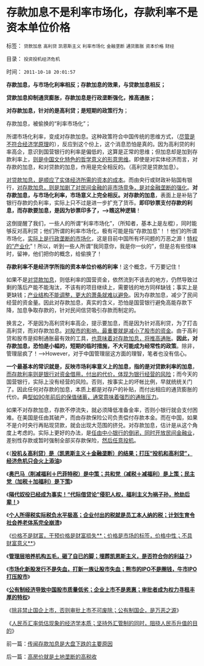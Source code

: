 # 存款加息不是利率市场化，存款利率不是资本单位价格

标签： `贷款加息` `高利贷` `凯恩斯主义` `利率市场化` `金融垄断` `通货膨胀` `资本价格` `财经` 

目录： `投资投机经济危机`

时间： `2011-10-18 20:01:57`

**存款加息，与市场化利率相反；存款加息的效果，与贷款加息相反；**

**贷款加息抑制通货膨胀，存款加息是行政垄断强化，推高通胀；**

**对存款加息，针对的是高利贷；是短期的政策行为**；

存款加息，被偷换的“利率市场化”；

所谓市场化利率，变成对存款加息。这种政策符合中国传统的思维方式，（[尽管是不符合经济学原理](../../../2010/6/8/免费的午餐？国民可以接受存款风险吗？.md)的），反应到这个份上，这个消息恐怕是真的。因为高利贷的利率高企，意识到国营银行的利率是偏低的，这算是正常的思维；但加息却是加到存款利率上，[则是中国文化特色的哲学意义的形意思维](../../../2009/4/17/形意思维：科学类思维和哲学类思维的根本区别.md)。即使是对实体经济而言，对存款的加息，和对贷款的加息，作用是完全相反的。（高利贷是贷款加息）。

[对贷款加息，是顺应了实体经济所需的资本的成本](../../../2011/1/17/广场协议德国马克和日元的冰火两重天.md)。而由央行或财政补贴国有银行，[对存款加息，则是加剧了对民间金融的非市场竞争，是对金融垄断的强化](../../../2011/8/28/犹太人从来没有控制欧洲的经济命脉.md)。**对存款加息，与市场化利率，市场意义上完全相反。对存款的加息**，表面上是补贴了银行存款的负利率，实际上只不过是进一步扩充了货币。**即印钞票支付存款的利息，而存款要加息，是因为钞票印多了，——>瞧这种逻辑**！

这倒提醒了我们，一些人的所谓“利率市场化”，（所知者，基本上是左棍），同时能够反对高利贷；他们所谓的利率市场化，极有可能是指“存款加息”！！他们的所谓市场化，[实际上是行政垄断的市场化](../../../2009/7/21/混水便于摸鱼，特权等于产权.md)，这是目前中国所有坏问题的万恶之源！[特权的“产业化](../../../2009/7/31/特权的经济学含义及利益演绎.md)”！所以，听到一些人所谓“我同意你，我是你一伙的”，但是总有些怪味时，留神，他们把你的概念，给偷换了！

**存款利率不是经济学所指的资本单位价格的利率**！这个概念，千万要记住！

如果不是[对贷款加息](../../../2010/11/22/加息恐怕难免；责任不在现政策.md)，则低利率的国营资金，依然流到不该去的地方，仍然导致过剩的落后产能不能淘汰，不该有的项目继续上，需要钱的地方同样缺钱；事实上是更缺钱；[产业结构不能调整，更大的萧条就难以避免](../../../2010/4/24/生产供给和消费需求严重失衡，中国或将步入大萧条.md)。因为存款加息，减少了民间经营的资金量。因此对存款加息，真实的含义，恐怕是国营银行避免高能存款下降，加息争取存款的，针对民间信贷吸引存款而制定的。

换言之，不是因为高利贷利率高企，提示要加息，而是因为针对高利贷，为了打击高利贷，而对存款加息。[对股市的影响，最重要就是减小了股市的资金](../../../2011/7/1/A股合理的市盈率应是无限高.md)。由于高利贷和股市是抑制通胀最有效的工具，[也意味着对存款加息，将推高通胀](../../../2011/10/9/零和投机的贡献，高利贷是最核心的价格信号.md)。**因此，对存款加息，恐怕是小幅的，短期的临时措施，不大可能成为经常性的政策**。除非，管理层疯了！——>However，对于中国管理层这方面的理智，笔者也没有信心。

**一个最基本的常识就是，反映市场利率意义上的加息，指的是对贷款利率的加息**，[而存款利率则是银行对资金借用，付出的代价，体现为银行经营的风险](../../../2011/6/23/高利贷是风险投资；有息存款的本质就是高利贷；.md)；而今天的国营银行，实际上没有经营的风险。否则，按事实上的坏帐比例，早就统统关门了。因此任何对存款的加息，本质上都是对存户的补贴，而付出相应的通货膨胀的代价。典[型如90年前后的保值储蓄，通常意味着强烈的通胀压力](../../../2011/6/22/保值储蓄不可行；负利率不应干预存款利息.md)。

如果不对存款加息，存款不停流失，就必须降低准备金率，否则小银行就会支付困难。在美国是任由其破产，而由存款保险公司负责偿付存款本金。而在中国，如果不是介时央行再贴现贷款，就会出现大范围的挤兑。对存款加息，估计是从这个角度上考虑的。实际上更好的办法，是[任由中小银行的倒闭，同时开放民间金融业](../../../2009/8/13/改革关键的战区是银行造小造强承担责任的改革.md)，差别性存款或暂时强制全部买存款保险，[然后任意投机](../../../2010/1/28/投机如何才能危害社会？.md)。

《（[**投机＆高利贷）是（凯恩斯主义＋金融垄断）的结果；打压“投机和高利贷”，经济危机只会火上添油**](../../../2011/9/21/打压“投机和高利贷”，经济危机只会火上添油.md)》

《[**奥巴马（削减福利＋巴菲特税）是中策；共和党（减税＋减福利）是上策；民主党（加税＋加福利）是下策**](../../../2011/9/21/奥巴马（削减福利＋巴菲特税）是中策；巴菲特税尚算合理.md)》

《[**隔代奴役已经成为事实！“代际借贷论”侵犯人权，福利主义为祸子孙，抢劫后辈！**](../../../2011/9/21/隔代奴役！通向中世纪地狱的大门向欧美打开.md)》

《[**个人所得税实际税负水平极高；企业付出的税就是员工本人纳的税；计划生育令社会养老体系完全崩溃**](../../../2011/9/21/工薪所得税负可能世界第一！计划生育让养老体系崩溃！.md)》

《[价格不是财富，干预价格是财富损失**；价格是市场的标签，价格中性；不具财富意义**](../../../2011/9/26/价格不是财富，“价格干预”是财富损失.md)》

《[**管理层培养机构五毛，砸了自已的脚；埋葬凯恩斯主义，是否符合你的利益？**](../../../2011/9/28/埋葬凯恩斯主义，是否符合你的利益？.md)》

《[**市场化新股发行不是失血，打新一族让股市失血；熊市的IPO不是圈钱，牛市IPO打压股市**](../../../2011/10/13/熊市的IPO不是圈钱，坚持新股市场化发行才有牛市.md)》

《[**公有制经济导致中国股市质量低劣；企业上市不是恩惠；审批者成为权力寻租丰厚的特权**](../../../2011/10/13/公有制经济成分，令股市质量低劣.md)》

《[除非禁止国企上市，否则审批上市不可废除；公有制国企，是万恶之源](../../../2011/10/13/禁止国企IPO，才能实现自由登记上市.md)》

《[人民币汇率低估现象的经济学本质；坚持外汇管制的同时，阻挠人民币升值的目的](../../../2011/10/14/人民币低估的经济学本质，看仇美的都是什么人？.md)》



前一篇：[传闻存款加息是大盘下跌的主要原因](../../../2011/10/18/传闻存款加息是大盘下跌的主要原因.md)

后一篇：[高房价就是土地垄断的高税收](../../../2011/10/18/高房价就是土地垄断的高税收.md)